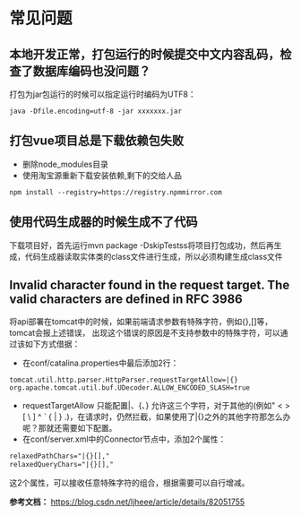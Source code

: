 # 常见问题

## 本地开发正常，打包运行的时候提交中文内容乱码，检查了数据库编码也没问题？

打包为jar包运行的时候可以指定运行时编码为UTF8：
```
java -Dfile.encoding=utf-8 -jar xxxxxxx.jar
```

## 打包vue项目总是下载依赖包失败
- 删除node_modules目录
- 使用淘宝源重新下载安装依赖,剩下的交给人品
```shell
npm install --registry=https://registry.npmmirror.com
```

## 使用代码生成器的时候生成不了代码
下载项目好，首先运行mvn package -DskipTestss将项目打包成功，然后再生成，代码生成器读取实体类的class文件进行生成，所以必须构建生成class文件


##  Invalid character found in the request target. The valid characters are defined in RFC 3986
将api部署在tomcat中的时候，如果前端请求参数有特殊字符，例如{},[]等，tomcat会报上述错误，
出现这个错误的原因是不支持参数中的特殊字符，可以通过该如下方式借据：
- 在conf/catalina.properties中最后添加2行：
```properties
tomcat.util.http.parser.HttpParser.requestTargetAllow=|{}
org.apache.tomcat.util.buf.UDecoder.ALLOW_ENCODED_SLASH=true
```
- requestTargetAllow 只能配置|、{、} 允许这三个字符，对于其他的(例如" < > [ \ ] ^ ` { | } .)，在请求时，仍然拦截，如果使用了|{}之外的其他字符那怎么办呢？那就还需要如下配置。
- 在conf/server.xml中的Connector节点中，添加2个属性：
 ```xml
relaxedPathChars="|{}[],"
relaxedQueryChars="|{}[],"
```
这2个属性，可以接收任意特殊字符的组合，根据需要可以自行增减。

**参考文档：** https://blog.csdn.net/ljheee/article/details/82051755
